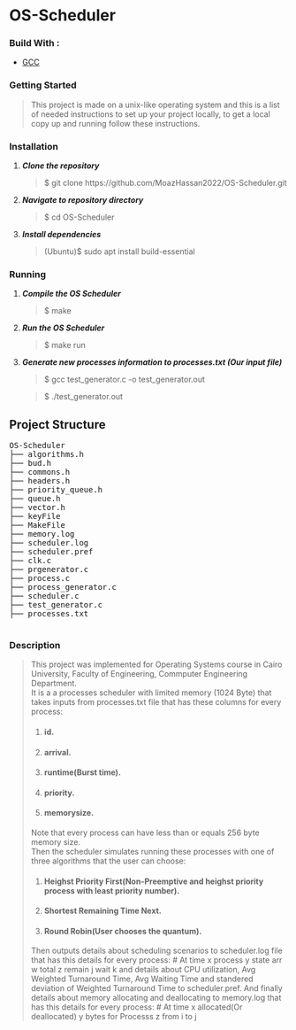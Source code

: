 # OS-Scheduler

<h3>Build With : </h3>
 <ul>
  <li><a href="https://gcc.gnu.org/">GCC</a></li>
 </ul>

   
   
<h3>Getting Started</h3>
<blockquote>
  <p>This project is made on a unix-like operating system and this is a list of needed instructions to set up your project locally, to get a local copy up and running follow these instructions.
 </p>
</blockquote>
<h3 href="#Installation">Installation</h3>
<ol>
  <li><strong><em>Clone the repository</em></strong>
    <blockquote>$ git clone https://github.com/MoazHassan2022/OS-Scheduler.git</blockquote>
  </li>
  <li> 
  <strong><em>Navigate to repository directory
</em></strong>
    <blockquote>$ cd OS-Scheduler</blockquote>
  </li>
  <li> 
  <strong><em>Install dependencies
</em></strong>
    <blockquote>(Ubuntu)$ sudo apt install build-essential</blockquote>
  </li>
</ol>
<h3 href="#Running">Running</h3>
<ol>
  <li><strong><em>Compile the OS Scheduler</em></strong>
       <blockquote>$ make</blockquote>
  </li>
  <li><strong><em>Run the OS Scheduler</em></strong>
       <blockquote>$ make run</blockquote>
  </li>
    <li><strong><em>Generate new processes information to processes.txt (Our input file)</em></strong>
    <blockquote>$ gcc test_generator.c -o test_generator.out</blockquote>
    <blockquote>$ ./test_generator.out</blockquote>
  </li>
 
</ol>

<h2 href="#Structure">Project Structure</h2>
 <div> 
  <pre>
OS-Scheduler
├── algorithms.h
├── bud.h
├── commons.h
├── headers.h
├── priority_queue.h
├── queue.h
├── vector.h
├── keyFile
├── MakeFile
├── memory.log
├── scheduler.log
├── scheduler.pref
├── clk.c
├── prgenerator.c
├── process.c
├── process_generator.c
├── scheduler.c
├── test_generator.c
├── processes.txt
  </pre>
</div>

<h3>Description</h3>
<blockquote>
  <p>
  This project was implemented for Operating Systems course in Cairo University, Faculty of Engineering, Commputer Engineering Department.
  <br>
  It is a a processes scheduler with limited memory (1024 Byte) that takes inputs from processes.txt file that has these columns for every process: 
  <ol>
  <li>
  <h4>id.</h4>
 </li>
 <li>
  <h4>arrival.</h4>
 </li>
 <li>
  <h4>runtime(Burst time).</h4>
 </li>
  <li>
  <h4>priority.</h4>
 </li>
 <li>
  <h4>memorysize.</h4>
 </li>
 </ol>
 Note that every process can have less than or equals 256 byte memory size.
 <br>
 Then the scheduler simulates running these processes with one of three algorithms that the user can choose:
 <ol>
  <li>
  <h4>Heighst Priority First(Non-Preemptive and heighst priority process with least priority number).</h4>
 </li>
 <li>
  <h4>Shortest Remaining Time Next.</h4>
 </li>
 <li>
  <h4>Round Robin(User chooses the quantum).</h4>
 </li>
 </ol>
 Then outputs details about scheduling scenarios to scheduler.log file that has this details for every process:
 # At time x process y state arr w total z remain j wait k
 and details about CPU utilization, Avg Weighted Turnaround Time, Avg Waiting Time and standered deviation of Weighted Turnaround Time to scheduler.pref.
 And finally details about memory allocating and deallocating to memory.log that has this details for every process:
 # At time x allocated(Or deallocated) y bytes for Processs z from i to j
 </p>
</blockquote>